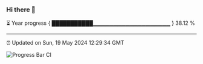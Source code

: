 ### Hi there 👋

⏳ Year progress { ███████████▁▁▁▁▁▁▁▁▁▁▁▁▁▁▁▁▁▁▁ } 38.12 %

---

⏰ Updated on Sun, 19 May 2024 12:29:34 GMT

![Progress Bar CI](https://github.com/liununu/liununu/workflows/Progress%20Bar%20CI/badge.svg)
